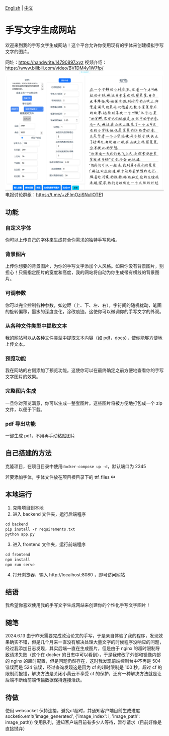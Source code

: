 [English](README_en.md) | [中文](README.md)

# 手写文字生成网站

欢迎来到我的手写文字生成网站！这个平台允许你使用现有的字体来创建模拟手写文字的图片。

网址：https://handwrite.14790897.xyz
视频介绍： https://www.bilibili.com/video/BV1DM4y1W7fp/
![Alt text](image-generate.png)
电报讨论群组：https://t.me/+zFImOziSNullOTE1

## 功能

### 自定义字体

你可以上传自己的字体来生成符合你需求的独特手写风格。

### 背景图片

上传你想要的背景图片，为你的手写文字添加个人风格。如果你没有背景图片，别担心！只需指定图片的宽度和高度，我的网站将自动为你生成带有横线的背景图片。

### 可调参数

你可以完全控制各种参数，如边距（上、下、左、右），字符间的随机扰动，笔画的旋转偏移，墨水的深度变化，涂改痕迹。这使你可以微调你的手写文字的外观。

### 从各种文件类型中提取文本

我的网站可以从各种文件类型中提取文本内容（如 pdf，docs），使你能够方便地上传文本。

### 预览功能

我在网站的右侧添加了预览功能。这使你可以在最终确定之前方便地查看你的手写文字图片的效果。

### 完整图片生成

一旦你对预览满意，你可以生成一整套图片。这些图片将被方便地打包成一个 zip 文件，以便于下载。

### pdf 导出功能

一键生成 pdf，不用再手动粘贴图片

## 自己搭建的方法

克隆项目，在项目目录中使用`docker-compose up -d`，默认端口为 2345

若要添加字体，字体文件放在项目根目录下的 ttf_files 中

## 本地运行

1. 克隆项目到本地
2. 进入 backend 文件夹，运行后端程序

```shell
cd backend
pip install -r requirements.txt
python app.py
```

3. 进入 frontend 文件夹，运行前端程序

```shell
cd frontend
npm install
npm run serve
```

4. 打开浏览器，输入 http://localhost:8080 ，即可访问网站

## 结语

我希望你喜欢使用我的手写文字生成网站来创建你的个性化手写文字图片！

## 随笔

2024.6.13 由于昨天需要完成政治论文的手写，于是亲自体验了我的程序，发现效果确实不错，但是几个月来一直没有解决处理大量文字的时候程序没响应的问题，经过我添加日志发现，其实后端一直在生成图片，但是由于 nginx 的超时限制导致请求失败（这个在 docker 的日志中可以看到），于是我修改了外部和镜像内部的 nginx 的超时配置，但是问题仍然存在，这时我发现前端控制台中不再是 504 错误而是 524 错误，经过查询发现这是因为 cf 的超时限制是 100 秒，超过 cf 的限制而报错，解决方法是关闭小黄云不享受 cf 的保护，还有一种解决方法就是让后端不断给前端传输数据保持连接活跃。

## 待做

使用 websocket 保持连接，避免cf超时，并通知客户端目前生成进度
socketio.emit('image_generated', {'image_index': i, 'image_path': image_path})
使用队列，通知客户端目前有多少人等待，暂存请求（目前好像是直接抛弃）
